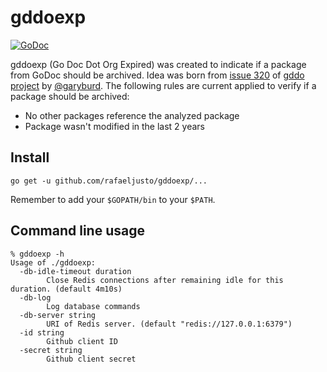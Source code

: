 # gddoexp

[![GoDoc](https://godoc.org/github.com/rafaeljusto/gddoexp?status.svg)](https://godoc.org/github.com/rafaeljusto/gddoexp)

gddoexp (Go Doc Dot Org Expired) was created to indicate if a package from GoDoc
should be archived. Idea was born from [issue
320](https://github.com/golang/gddo/issues/320) of [gddo
project](https://github.com/golang/gddo) by [@garyburd](https://github.com/garyburd).
The following rules are current applied to verify if a package should be archived:

* No other packages reference the analyzed package
* Package wasn't modified in the last 2 years

## Install

```
go get -u github.com/rafaeljusto/gddoexp/...
```

Remember to add your `$GOPATH/bin` to your `$PATH`.

## Command line usage

```
% gddoexp -h
Usage of ./gddoexp:
  -db-idle-timeout duration
    	Close Redis connections after remaining idle for this duration. (default 4m10s)
  -db-log
    	Log database commands
  -db-server string
    	URI of Redis server. (default "redis://127.0.0.1:6379")
  -id string
    	Github client ID
  -secret string
    	Github client secret
```
